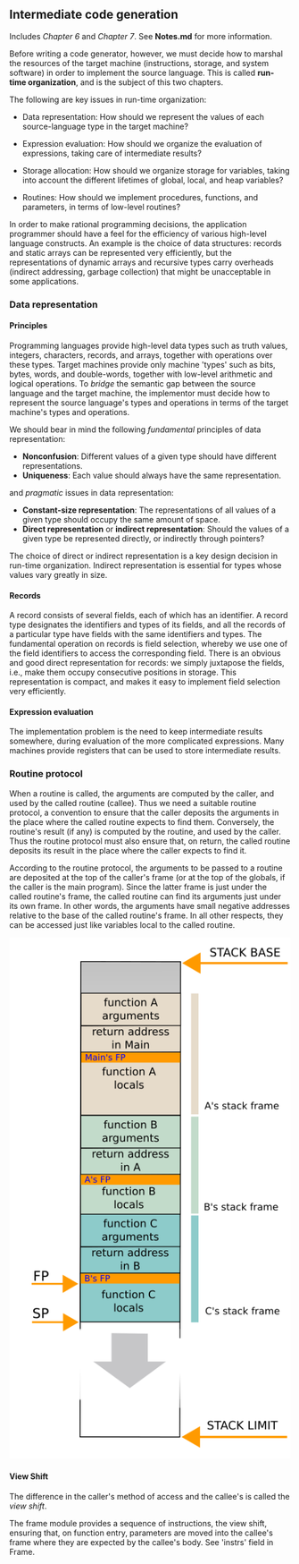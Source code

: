 ## Intermediate code generation

Includes _Chapter 6_ and _Chapter 7_. See **Notes.md** for more information.

Before writing a code generator, however, we must decide how to marshal the resources of
the target machine (instructions, storage, and system software) in order to implement the
source language. This is called **run-time organization**, and is the subject of this two
chapters.

The following are key issues in run-time organization:

- Data representation: How should we represent the values of each source-language
type in the target machine?

- Expression evaluation: How should we organize the evaluation of expressions,
taking care of intermediate results?

- Storage allocation: How should we organize storage for variables, taking into
account the different lifetimes of global, local, and heap variables?

- Routines: How should we implement procedures, functions, and parameters, in terms
of low-level routines?

In order to make rational programming decisions, the application programmer should have a
feel for the efficiency of various high-level language constructs. An example is the
choice of data structures: records and static arrays can be represented very efficiently,
but the representations of dynamic arrays and recursive types carry overheads
(indirect addressing, garbage collection) that might be unacceptable in some applications.

### Data representation

#### Principles

Programming languages provide high-level data types such as truth values, integers,
characters, records, and arrays, together with operations over these types. Target
machines provide only machine 'types' such as bits, bytes, words, and double-words,
together with low-level arithmetic and logical operations. To _bridge_ the semantic gap
between the source language and the target machine, the implementor must decide how
to represent the source language's types and operations in terms of the target machine's
types and operations.

We should bear in mind the following _fundamental_ principles of data representation:

- **Nonconfusion**: Different values of a given type should have different representations.
- **Uniqueness**: Each value should always have the same representation.

and _pragmatic_ issues in data representation:

- **Constant-size representation**: The representations of all values of a given type should
occupy the same amount of space.
- **Direct representation** or **indirect representation**: Should the values of a given type be
represented directly, or indirectly through pointers?

The choice of direct or indirect representation is a key design decision in run-time
organization. Indirect representation is essential for types whose values vary greatly in
size.

#### Records

  A record consists of several fields, each of which has an identifier. A record type
designates the identifiers and types of its fields, and all the records of a particular type
have fields with the same identifiers and types. The fundamental operation on records is
field selection, whereby we use one of the field identifiers to access the corresponding
field.
  There is an obvious and good direct representation for records: we simply juxtapose
the fields, i.e., make them occupy consecutive positions in storage. This representation
is compact, and makes it easy to implement field selection very efficiently.

#### Expression evaluation

The implementation problem is the need to keep intermediate results somewhere, during
evaluation of the more complicated expressions. Many machines provide registers that can
be used to store intermediate results.

### Routine protocol

  When a routine is called, the arguments are computed by the caller, and used by the called
routine (callee). Thus we need a suitable routine protocol, a convention to ensure that
the caller deposits the arguments in the place where the called routine expects to find
them.  Conversely, the routine's result (if any) is computed by the routine, and used by
the caller. Thus the routine protocol must also ensure that, on return, the called routine
deposits its result in the place where the caller expects to find it.

  According to the routine protocol, the arguments to be passed to a routine are deposited
at the top of the caller's frame (or at the top of the globals, if the caller is the main
program). Since the latter frame is just under the called routine's frame, the called
routine can find its arguments just under its own frame. In other words, the arguments
have small negative addresses relative to the base of the called routine's frame. In all
other respects, they can be accessed just like variables local to the called routine.

![Call Stack](images/call_stack.png)

#### View Shift

The difference in the caller's method of access and the callee's is called the _view shift_.

The frame module provides a sequence of instructions, the view shift, ensuring that,
on function entry, parameters are moved into the callee's frame where they are expected by
the callee's body. See 'instrs' field in Frame.